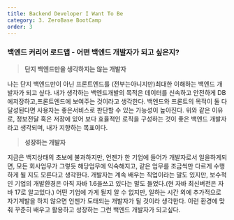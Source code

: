 ```yaml
---
title: Backend Developer I Want To Be
category: 3. ZeroBase BootCamp
order: 3
---
```


### 백엔드 커리어 로드맵 - 어떤 백엔드 개발자가 되고 싶은지? 


>**단지 백엔드만을 생각하지는 않는 개발자**

나는 단지 백엔드만이 아닌 프론트엔드를 (전부는아니지만)최대한 이해하는 백엔드 개발자가 되고 싶다. 
내가 생각하는 백엔드개발의 목적은 데이터를 신속하고 안전하게 DB에저장하고,프론트엔드에 보여주는 것이라고 생각한다. 백엔드와 프론트의 목적이 둘 다 달성된다면 사용자는 좋은서비스로 판단할 수 있는 가능성이 높아진다. 
위와 같은 이유로, 정보전달 혹은 저장에 있어 보다 효율적인 로직을 구성하는 것이 좋은 백엔드 개발자라고 생각되며, 내가 지향하는 목표이다. 

>**성장하는 개발자**

지금은 백지상태의 초보에 불과하지만, 언젠가 한 기업에 들어가 개발자로서 일을하게되면, 모든 회사업무가 그렇듯 해당업무에 익숙해지고, 같은 업무를 조금씩만 다르게 수행하게 될 지도 모른다고 생각한다. 
개발자는 계속 배우는 직업이라는 말도 있지만, 보수적인 기업의 개발환경은 아직 자바 1.6을쓰고 있다는 말도 들었다.(현 자바 최신버전은 자바 17로 알고있다.) 어떤 기업에 가게 될지 알 수 없지만, 일하는 시간 외에 추가적으로 자기계발을 하지 않으면 언젠가 도태되는 개발자가 될 것이라 생각한다. 
이런 환경에 맞춰 꾸준히 배우고 활용하고 성장하는 그런 백엔드 개발자가 되고싶다. 
